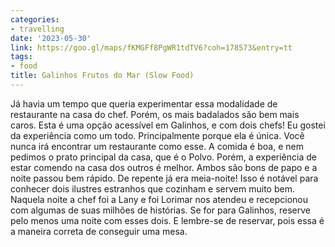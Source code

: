 ```yaml
---
categories:
- travelling
date: '2023-05-30'
link: https://goo.gl/maps/fKMGFf8PgWR1tdTV6?coh=178573&entry=tt
tags:
- food
title: Galinhos Frutos do Mar (Slow Food)
---
```


Já havia um tempo que queria experimentar essa modalidade de restaurante na casa do chef. Porém, os mais badalados são bem mais caros. Esta é uma opção acessível em Galinhos, e com dois chefs! Eu gostei da experiência como um todo. Principalmente porque ela é única. Você nunca irá encontrar um restaurante como esse. A comida é boa, e nem pedimos o prato principal da casa, que é o Polvo. Porém, a experiência de estar comendo na casa dos outros é melhor. Ambos são bons de papo e a noite passou bem rápido. De repente já era meia-noite! Isso é notável para conhecer dois ilustres estranhos que cozinham e servem muito bem. Naquela noite a chef foi a Lany e foi Lorimar nos atendeu e recepcionou com algumas de suas milhões de histórias. Se for para Galinhos, reserve pelo menos uma noite com esses dois. E lembre-se de reservar, pois essa é a maneira correta de conseguir uma mesa.

